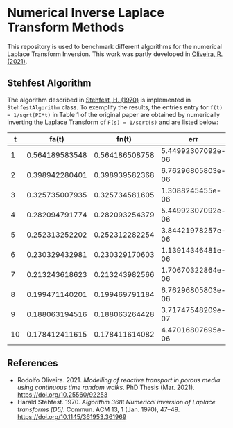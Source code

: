 # Numerical Inverse Laplace Transform Methods

This repository is used to benchmark different algorithms for the numerical Laplace Transform Inversion. This work was partly developed in [Oliveira, R. (2021)](https://doi.org/10.25560/92253).

## Stehfest Algorithm

The algorithm described in [Stehfest, H. (1970)](https://doi.org/10.1145/361953.361969) is implemented in `StehfestAlgorithm` class. To exemplify the results, the entries entry for `f(t) = 1/sqrt(PI*t)` in Table 1 of the original paper are obtained by numerically inverting the Laplace Transform of `F(s) = 1/sqrt(s)` and are listed below:

| t  | fa(t)          | fn(t)          | err               |
|----|----------------|----------------|-------------------|
| 1  | 0.564189583548 | 0.564186508758 | 5.44992307092e-06 |
| 2  | 0.398942280401 | 0.398939582368 | 6.76296805803e-06 |
| 3  | 0.325735007935 | 0.325734581605 | 1.3088245455e-06  |
| 4  | 0.282094791774 | 0.282093254379 | 5.44992307092e-06 |
| 5  | 0.252313252202 | 0.252312282254 | 3.84421978257e-06 |
| 6  | 0.230329432981 | 0.230329170603 | 1.13914346481e-06 |
| 7  | 0.213243618623 | 0.213243982566 | 1.70670322864e-06 |
| 8  | 0.199471140201 | 0.199469791184 | 6.76296805803e-06 |
| 9  | 0.188063194516 | 0.188063264428 | 3.71747548209e-07 |
| 10 | 0.178412411615 | 0.178411614082 | 4.47016807695e-06 |

## References

- Rodolfo Oliveira. 2021. *Modelling of reactive transport in porous media using continuous time random walks*. PhD Thesis (Mar. 2021). https://doi.org/10.25560/92253
- Harald Stehfest. 1970. *Algorithm 368: Numerical inversion of Laplace transforms [D5]*. Commun. ACM 13, 1 (Jan. 1970), 47–49. https://doi.org/10.1145/361953.361969
